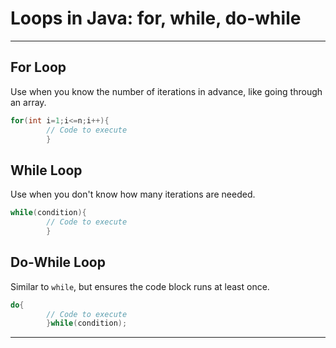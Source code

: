 # Loops in Java: for, while, do-while

---

## For Loop

Use when you know the number of iterations in advance, like going through an array.

```java
for(int i=1;i<=n;i++){
        // Code to execute
        }
```

## While Loop

Use when you don't know how many iterations are needed.

```java
while(condition){
        // Code to execute
        }
```

## Do-While Loop

Similar to `while`, but ensures the code block runs at least once.

```java
do{
        // Code to execute
        }while(condition);
```

---
